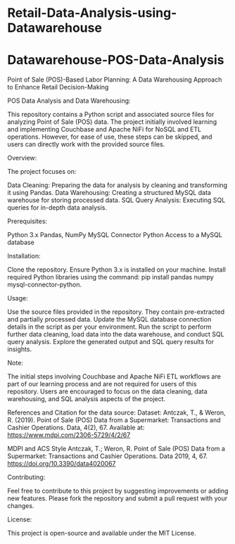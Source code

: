 # Retail-Data-Analysis-using-Datawarehouse

# Datawarehouse-POS-Data-Analysis
Point of Sale (POS)-Based Labor Planning: A Data Warehousing Approach to Enhance Retail Decision-Making

POS Data Analysis and Data Warehousing:

This repository contains a Python script and associated source files for analyzing Point of Sale (POS) data. The project initially involved learning and implementing Couchbase and Apache NiFi for NoSQL and ETL operations. However, for ease of use, these steps can be skipped, and users can directly work with the provided source files.

Overview:

The project focuses on:

Data Cleaning: Preparing the data for analysis by cleaning and transforming it using Pandas.
Data Warehousing: Creating a structured MySQL data warehouse for storing processed data.
SQL Query Analysis: Executing SQL queries for in-depth data analysis.

Prerequisites:

Python 3.x
Pandas, NumPy
MySQL Connector Python
Access to a MySQL database

Installation:

Clone the repository.
Ensure Python 3.x is installed on your machine.
Install required Python libraries using the command: pip install pandas numpy mysql-connector-python.

Usage:

Use the source files provided in the repository. They contain pre-extracted and partially processed data.
Update the MySQL database connection details in the script as per your environment.
Run the script to perform further data cleaning, load data into the data warehouse, and conduct SQL query analysis.
Explore the generated output and SQL query results for insights.

Note:

The initial steps involving Couchbase and Apache NiFi ETL workflows are part of our learning process and are not required for users of this repository.
Users are encouraged to focus on the data cleaning, data warehousing, and SQL analysis aspects of the project.

References and Citation for the data source:
Dataset:  Antczak, T., & Weron, R. (2019). Point of Sale (POS) Data from a Supermarket: Transactions and Cashier Operations. Data, 4(2), 67. Available at: https://www.mdpi.com/2306-5729/4/2/67

MDPI and ACS Style
Antczak, T.; Weron, R. Point of Sale (POS) Data from a Supermarket: Transactions and Cashier Operations. Data 2019, 4, 67. https://doi.org/10.3390/data4020067

Contributing:

Feel free to contribute to this project by suggesting improvements or adding new features. Please fork the repository and submit a pull request with your changes.

License:

This project is open-source and available under the MIT License.
